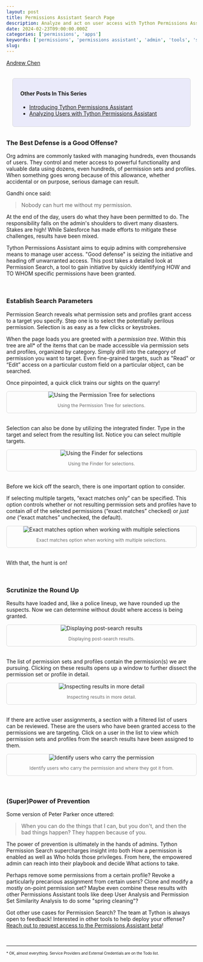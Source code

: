 ```yaml
---
layout: post
title: Permissions Assistant Search Page
description: Analyze and act on user access with Tython Permissions Assistant Permission Search.
date: 2024-02-23T09:00:00.000Z
categories: ['permissions', 'apps']
keywords: ['permissions', 'permissions assistant', 'admin', 'tools', 'search']
slug: 
---
```


[Andrew Chen](https://www.linkedin.com/in/ndrewr/)

<div style="padding: 0.75rem 1.25rem; background-color: #eaeafa;  border: 1px solid #dadada; border-radius: 6px; margin: 2rem 1rem;">
    <h4>Other Posts In This Series</h4>
    <ul>
        <li>
            <a target="_blank" href="https://tython.co/permissions/apps/2023/11/28/introducing-tython-permissions-assistant.html">
                Introducing Tython Permissions Assistant
            </a>
        </li>
        <li>
            <a target="_blank" href="https://tython.co/permissions/apps/2024/01/03/2024-01-03-analyzing-users-with-tython-permissions-assistant.html">
                Analyzing Users with Tython Permissions Assistant
            </a>
        </li>
    </ul>
</div>


### The Best Defense is a Good Offense?

Org admins are commonly tasked with managing hundreds, even thousands of users. They control and meter access to powerful functionality and valuable data using dozens, even hundreds, of permission sets and profiles. When something goes wrong because of this allowance, whether accidental or on purpose, serious damage can result.

Gandhi once said:

>Nobody can hurt me without my permission.

At the end of the day, users do what they have been permitted to do. The responsibility falls on the admin's shoulders to divert many disasters. Stakes are high! While Salesforce has made efforts to mitigate these challenges, results have been mixed.

Tython Permissions Assistant aims to equip admins with comprehensive means to manage user access. "Good defense" is seizing the initiative and heading off unwarranted access. This post takes a detailed look at Permission Search, a tool to gain initiative by quickly identifying HOW and TO WHOM specific permissions have been granted.

<br/>

### Establish Search Parameters

Permission Search reveals what permission sets and profiles grant access to a target you specify. Step one is to select the potentially perilous permission. Selection is as easy as a few clicks or keystrokes.

When the page loads you are greeted with a *permission tree*. Within this tree are all* of the items that can be made accessible via permission sets and profiles, organized by category. Simply drill into the category of permission you want to target. Even fine-grained targets, such as "Read" or “Edit” access on a particular custom field on a particular object, can be searched.

Once pinpointed, a quick click trains our sights on the quarry!

<div style="text-align: center; border: 1px solid #dadada; border-radius: 6px;">
    <img src="/images/2024-02-20-pa-perm-search-tree-selection.png" alt="Using the Permission Tree for selections" title="Using the Permission Tree for selections" style="max-width:700px;"/>
    <p style="color: #6a6a6a; font-size: .75rem;">Using the Permission Tree for selections.</p>
</div>
<br/>

Selection can also be done by utilizing the integrated finder. Type in the target and select from the resulting list. Notice you can select multiple targets.

<div style="text-align: center; border: 1px solid #dadada; border-radius: 6px;">
    <img src="/images/2024-02-20-pa-perm-search-finder-selection.png" alt="Using the Finder for selections" title="Using the Finder for selections" style="max-width:700px;"/>
    <p style="color: #6a6a6a; font-size: .75rem;">Using the Finder for selections.</p>
</div>
<br/>

Before we kick off the search, there is one important option to consider.

If selecting multiple targets, “exact matches only” can be specified. This option controls whether or not resulting permission sets and profiles have to contain *all* of the selected permissions (“exact matches” checked) or *just one* (“exact matches” unchecked, the default).

<div style="text-align: center; border: 1px solid #dadada; border-radius: 6px;">
    <img src="/images/2024-02-20-pa-perm-search-exact-match.png" alt="Exact matches option when working with multiple selections" title="Exact matches option when working with multiple selections" style="max-width:700px;"/>
    <p style="color: #6a6a6a; font-size: .75rem;">Exact matches option when working with multiple selections.</p>
</div>
<br/>

With that, the hunt is on!

<br/>

### Scrutinize the Round Up

Results have loaded and, like a police lineup, we have rounded up the suspects. Now we can determine without doubt where access is being granted.

<div style="text-align: center; border: 1px solid #dadada; border-radius: 6px;">
    <img src="/images/2024-02-20-pa-perm-search-result-list.png" alt="Displaying post-search results" title="Displaying post-search results" style="max-width:700px;"/>
    <p style="color: #6a6a6a; font-size: .75rem;">Displaying post-search results.</p>
</div>
<br/>

The list of permission sets and profiles contain the permission(s) we are pursuing. Clicking on these results opens up a window to further dissect the permission set or profile in detail.

<div style="text-align: center; border: 1px solid #dadada; border-radius: 6px;">
    <img src="/images/2024-02-20-pa-perm-search-result-detail-modal.png" alt="Inspecting results in more detail" title="Inspecting results in more detail" style="max-width:700px;"/>
    <p style="color: #6a6a6a; font-size: .75rem;">Inspecting results in more detail.</p>
</div>
<br/>

If there are active user assignments, a section with a filtered list of users can be reviewed. These are the users who have been granted access to the permissions we are targeting. Click on a user in the list to view which permission sets and profiles from the search results have been assigned to them.

<div style="text-align: center; border: 1px solid #dadada; border-radius: 6px;">
    <img src="/images/2024-02-20-pa-perm-search-user-access-list.png" alt="Identify users who carry the permission" title="Identify users who carry the permission" style="max-width:700px;"/>
    <p style="color: #6a6a6a; font-size: .75rem;">Identify users who carry the permission and where they got it from.</p>
</div>
<br/>

<br/>

### (Super)Power of Prevention

Some version of Peter Parker once uttered:

> When you can do the things that I can, but you don't, and then the bad things happen? They happen because of you.

The power of prevention is ultimately in the hands of admins. Tython Permission Search supercharges insight into both How a permission is enabled as well as Who holds those privileges. From here, the empowered admin can reach into their playbook and decide What actions to take.

Perhaps remove some permissions from a certain profile? Revoke a particularly precarious assignment from certain users? Clone and modify a mostly on-point permission set? Maybe even combine these results with other Permissions Assistant tools like deep User Analysis and Permission Set Similarity Analysis to do some "spring cleaning"?

Got other use cases for Permission Search? The team at Tython is always open to feedback! Interested in other tools to help deploy your offense? [Reach out to request access to the Permissions Assistant beta](mailto:support@tython.co?subject=Permissions%20Assistant%20Demo)!

<br/>

---

<sup><sub>* OK, almost everything. Service Providers and External Credentials are on the Todo list.</sub></sup>